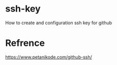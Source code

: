 # ssh-key
How to create and configuration ssh key for github

# Refrence
https://www.petanikode.com/github-ssh/
